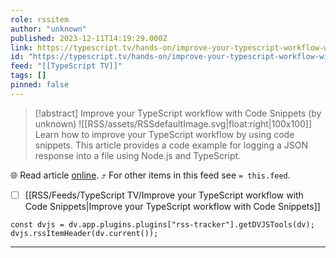```yaml
---
role: rssitem
author: "unknown"
published: 2023-12-11T14:19:29.000Z
link: https://typescript.tv/hands-on/improve-your-typescript-workflow-with-code-snippets/
id: "https://typescript.tv/hands-on/improve-your-typescript-workflow-with-code-snippets/"
feed: "[[TypeScript TV]]"
tags: []
pinned: false
---
```


> [!abstract] Improve your TypeScript workflow with Code Snippets (by unknown)
> ![[RSS/assets/RSSdefaultImage.svg|float:right|100x100]] Learn how to improve your TypeScript workflow by using code snippets. This article provides a code example for logging a JSON response into a file using Node.js and TypeScript.

🌐 Read article [online](https://typescript.tv/hands-on/improve-your-typescript-workflow-with-code-snippets/). ⤴ For other items in this feed see `= this.feed`.

- [ ] [[RSS/Feeds/TypeScript TV/Improve your TypeScript workflow with Code Snippets|Improve your TypeScript workflow with Code Snippets]]

~~~dataviewjs
const dvjs = dv.app.plugins.plugins["rss-tracker"].getDVJSTools(dv);
dvjs.rssItemHeader(dv.current());
~~~

- - -
